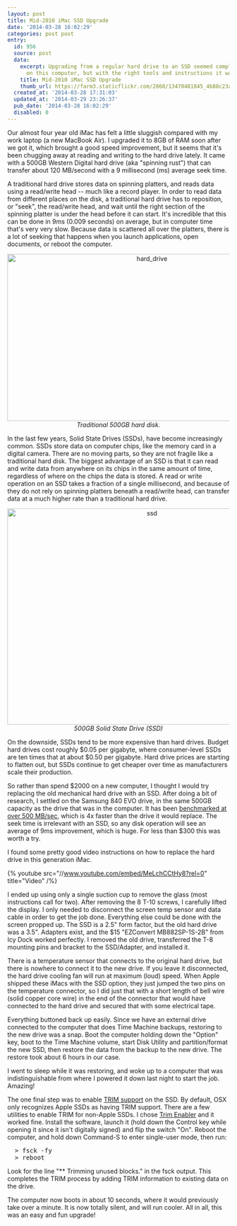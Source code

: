 ```yaml
---
layout: post
title: Mid-2010 iMac SSD Upgrade
date: '2014-03-28 16:02:29'
categories: post post
entry:
  id: 956
  source: post
  data:
    excerpt: Upgrading from a regular hard drive to an SSD seemed complicated at first
      on this computer, but with the right tools and instructions it was easy.
    title: Mid-2010 iMac SSD Upgrade
    thumb_url: https://farm3.staticflickr.com/2868/13470481845_4b88c23aeb_q.jpg
  created_at: '2014-03-28 17:31:03'
  updated_at: '2014-03-29 23:26:37'
  pub_date: '2014-03-28 16:02:29'
  disabled: 0
---
```

Our almost four year old iMac has felt a little sluggish compared with my work laptop (a new MacBook Air).  I upgraded it to 8GB of RAM soon after we got it, which brought a good speed improvement, but it seems that it's been chugging away at reading and writing to the hard drive lately.  It came with a 500GB Western Digital hard drive (aka "spinning rust") that can transfer about 120 MB/second with a 9 millisecond (ms) average seek time.  

A traditional hard drive stores data on spinning platters, and reads data using a read/write head -- much like a record player.  In order to read data from different places on the disk, a traditional hard drive has to reposition, or "seek", the read/write head, and wait until the right section of the spinning platter is under the head before it can start.  It's incredible that this can be done in 9ms (0.009 seconds) on average, but in computer time that's very very slow.  Because data is scattered all over the platters, there is a lot of seeking that happens when you launch applications, open documents, or reboot the computer.

<center>
<a href="https://www.flickr.com/photos/thenobot/13470584133" title="hard_drive by Zack Steinkamp, on Flickr"><img src="https://farm8.staticflickr.com/7114/13470584133_872d0272fd_z.jpg" width="640" height="378" alt="hard_drive"></a>
<br/><em>Traditional 500GB hard disk.</em>
</center>

In the last few years, Solid State Drives (SSDs), have become increasingly common.  SSDs store data on computer chips, like the memory card in a digital camera.  There are no moving parts, so they are not fragile like a traditional hard disk.  The biggest advantage of an SSD is that it can read and write data from anywhere on its chips in the same amount of time, regardless of where on the chips the data is stored.  A read or write operation on an SSD takes a fraction of a single millisecond, and because of they do not rely on spinning platters beneath a read/write head, can transfer data at a much higher rate than a traditional hard drive.  

<center>
<a href="https://www.flickr.com/photos/thenobot/13470481845" title="ssd by Zack Steinkamp, on Flickr"><img src="https://farm3.staticflickr.com/2868/13470481845_4b88c23aeb_z.jpg" width="640" height="489" alt="ssd"></a>
<br/><em>500GB Solid State Drive (SSD)</em>
</center>

On the downside, SSDs tend to be more expensive than hard drives.  Budget hard drives cost roughly $0.05 per gigabyte, where consumer-level SSDs are ten times that at about $0.50 per gigabyte.  Hard drive prices are starting to flatten out, but SSDs continue to get cheaper over time as manufacturers scale their production.

So rather than spend $2000 on a new computer, I thought I would try replacing the old mechanical hard drive with an SSD.  After doing a bit of research, I settled on the Samsung 840 EVO drive, in the same 500GB capacity as the drive that was in the computer.  It has been <a href="http://www.anandtech.com/show/7173/samsung-ssd-840-evo-review-120gb-250gb-500gb-750gb-1tb-models-tested">benchmarked at over 500 MB/sec</a>, which is 4x faster than the drive it would replace.  The seek time is irrelevant with an SSD, so any disk operation will see an average of 9ms improvement, which is huge.  For less than $300 this was worth a try.

I found some pretty good video instructions on how to replace the hard drive in this generation iMac.  

{% youtube src="//www.youtube.com/embed/MeLchCCtHy8?rel=0" title="Video" /%}

I ended up using only a single suction cup to remove the glass (most instructions call for two).  After removing the 8 T-10 screws, I carefully lifted the display.  I only needed to disconnect the screen temp sensor and data cable in order to get the job done.  Everything else could be done with the screen propped up.  The SSD is a 2.5" form factor, but the old hard drive was a 3.5".  Adapters exist, and the $15 "EZConvert MB882SP-1S-2B" from Icy Dock worked perfectly.  I removed the old drive, transferred the T-8 mounting pins and bracket to the SSD/Adapter, and installed it.  

There is a temperature sensor that connects to the original hard drive, but there is nowhere to connect it to the new drive.  If you leave it disconnected, the hard drive cooling fan will run at maximum (loud) speed.  When Apple shipped these iMacs with the SSD option, they just jumped the two pins on the temperature connector, so I did just that with a short length of bell wire (solid copper core wire) in the end of the connector that would have connected to the hard drive and secured that with some electrical tape.

Everything buttoned back up easily.  Since we have an external drive connected to the computer that does Time Machine backups, restoring to the new drive was a snap.  Boot the computer holding down the "Option" key, boot to the Time Machine volume, start Disk Utility and partition/format the new SSD, then restore the data from the backup to the new drive.  The restore took about 6 hours in our case.

I went to sleep while it was restoring, and woke up to a computer that was indistinguishable from where I powered it down last night to start the job.  Amazing!

The one final step was to enable <a href="http://en.wikipedia.org/wiki/Trim_(computing)">TRIM support</a> on the SSD.  By default, OSX only recognizes Apple SSDs as having TRIM support.  There are a few utilities to enable TRIM for non-Apple SSDs.  I chose <a href="http://www.cindori.org/software/trimenabler/">Trim Enabler</a> and it worked fine.  Install the software, launch it (hold down the Control key while opening it since it isn't digitally signed) and flip the switch "On".  Reboot the computer, and hold down Command-S to enter single-user mode, then run:
<div>
<pre class="code">
  > fsck -fy
  > reboot
</pre>
</div>
Look for the line "** Trimming unused blocks." in the fsck output.  This completes the TRIM process by adding TRIM information to existing data on the drive.

The computer now boots in about 10 seconds, where it would previously take over a minute.  It is now totally silent, and will run cooler.  All in all, this was an easy and fun upgrade!
